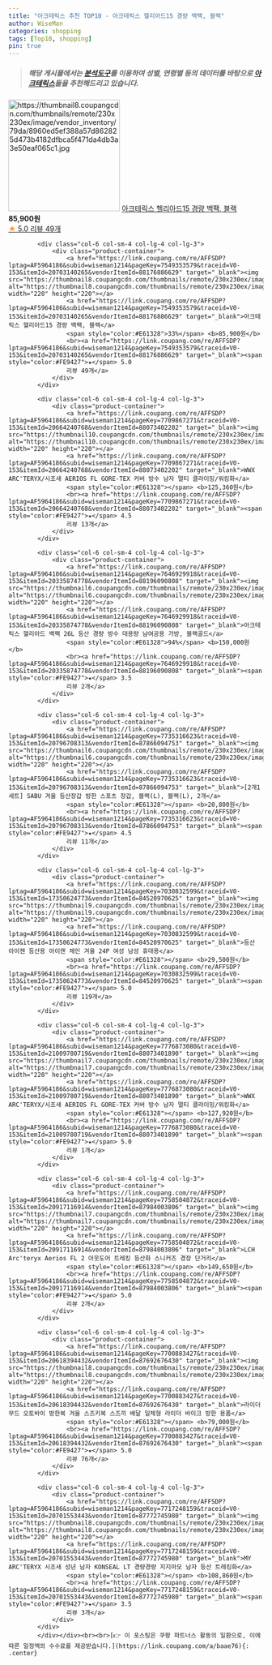 ```yaml
---
title: "아크테릭스 추천 TOP10 - 아크테릭스 헬리아드15 경량 백팩, 블랙"
author: WiseMan
categories: shopping
tags: [Top10, shopping]
pin: true
---
```


> ##### 해당 게시물에서는 [**분석도구**](https://itemscout.io/)를 이용하여 **성별**, **연령별** 등의 데이터를 바탕으로 [**아크테릭스**](https://link.coupang.com/a/baae76)들을 추천해드리고 있습니다.
<div class="container"><div class="row">
            <div class="col-6 col-sm-4 col-lg-4 col-lg-3">
                <div class="product-container">
                    <a href="https://link.coupang.com/re/AFFSDP?lptag=AF5964186&subid=wiseman1214&pageKey=7549353579&traceid=V0-153&itemId=20703140265&vendorItemId=88176886629" target="_blank"><img src="https://thumbnail8.coupangcdn.com/thumbnails/remote/230x230ex/image/vendor_inventory/79da/8960ed5ef388a57d862825d473b4182dfbca5f471da4db3a3e50eaf065c1.jpg" alt="https://thumbnail8.coupangcdn.com/thumbnails/remote/230x230ex/image/vendor_inventory/79da/8960ed5ef388a57d862825d473b4182dfbca5f471da4db3a3e50eaf065c1.jpg" width="220" height="220"></a>
                    <a href="https://link.coupang.com/re/AFFSDP?lptag=AF5964186&subid=wiseman1214&pageKey=7549353579&traceid=V0-153&itemId=20703140265&vendorItemId=88176886629" target="_blank">아크테릭스 헬리아드15 경량 백팩, 블랙</a>
                    <span style="color:#E61328"></span> <b>85,900원</b>
                    <br><a href="https://link.coupang.com/re/AFFSDP?lptag=AF5964186&subid=wiseman1214&pageKey=7549353579&traceid=V0-153&itemId=20703140265&vendorItemId=88176886629" target="_blank"><span style="color:#FE9427">★</span> 5.0
                    리뷰 49개</a>
                </div>
            </div>
            
            <div class="col-6 col-sm-4 col-lg-4 col-lg-3">
                <div class="product-container">
                    <a href="https://link.coupang.com/re/AFFSDP?lptag=AF5964186&subid=wiseman1214&pageKey=7549353579&traceid=V0-153&itemId=20703140265&vendorItemId=88176886629" target="_blank"><img src="https://thumbnail8.coupangcdn.com/thumbnails/remote/230x230ex/image/vendor_inventory/79da/8960ed5ef388a57d862825d473b4182dfbca5f471da4db3a3e50eaf065c1.jpg" alt="https://thumbnail8.coupangcdn.com/thumbnails/remote/230x230ex/image/vendor_inventory/79da/8960ed5ef388a57d862825d473b4182dfbca5f471da4db3a3e50eaf065c1.jpg" width="220" height="220"></a>
                    <a href="https://link.coupang.com/re/AFFSDP?lptag=AF5964186&subid=wiseman1214&pageKey=7549353579&traceid=V0-153&itemId=20703140265&vendorItemId=88176886629" target="_blank">아크테릭스 헬리아드15 경량 백팩, 블랙</a>
                    <span style="color:#E61328">33%</span> <b>85,900원</b>
                    <br><a href="https://link.coupang.com/re/AFFSDP?lptag=AF5964186&subid=wiseman1214&pageKey=7549353579&traceid=V0-153&itemId=20703140265&vendorItemId=88176886629" target="_blank"><span style="color:#FE9427">★</span> 5.0
                    리뷰 49개</a>
                </div>
            </div>
            
            <div class="col-6 col-sm-4 col-lg-4 col-lg-3">
                <div class="product-container">
                    <a href="https://link.coupang.com/re/AFFSDP?lptag=AF5964186&subid=wiseman1214&pageKey=7709867271&traceid=V0-153&itemId=20664240768&vendorItemId=88073402202" target="_blank"><img src="https://thumbnail10.coupangcdn.com/thumbnails/remote/230x230ex/image/vendor_inventory/776d/12b6089c0149788343eb7b50ad5d4f4ffed6e71dd0a3d8a22699945bcdd7.jpg" alt="https://thumbnail10.coupangcdn.com/thumbnails/remote/230x230ex/image/vendor_inventory/776d/12b6089c0149788343eb7b50ad5d4f4ffed6e71dd0a3d8a22699945bcdd7.jpg" width="220" height="220"></a>
                    <a href="https://link.coupang.com/re/AFFSDP?lptag=AF5964186&subid=wiseman1214&pageKey=7709867271&traceid=V0-153&itemId=20664240768&vendorItemId=88073402202" target="_blank">WWX ARC'TERYX/시조새 AERIOS FL GORE-TEX 커버 방수 남자 멀티 클라이밍/워킹화</a>
                    <span style="color:#E61328"></span> <b>125,360원</b>
                    <br><a href="https://link.coupang.com/re/AFFSDP?lptag=AF5964186&subid=wiseman1214&pageKey=7709867271&traceid=V0-153&itemId=20664240768&vendorItemId=88073402202" target="_blank"><span style="color:#FE9427">★</span> 4.5
                    리뷰 13개</a>
                </div>
            </div>
            
            <div class="col-6 col-sm-4 col-lg-4 col-lg-3">
                <div class="product-container">
                    <a href="https://link.coupang.com/re/AFFSDP?lptag=AF5964186&subid=wiseman1214&pageKey=7646929918&traceid=V0-153&itemId=20335874778&vendorItemId=88196090808" target="_blank"><img src="https://thumbnail6.coupangcdn.com/thumbnails/remote/230x230ex/image/vendor_inventory/b86c/a4f7c25f4433416c80b3f62506f0c6fed445134a3c964e6df794a025fd8f.jpg" alt="https://thumbnail6.coupangcdn.com/thumbnails/remote/230x230ex/image/vendor_inventory/b86c/a4f7c25f4433416c80b3f62506f0c6fed445134a3c964e6df794a025fd8f.jpg" width="220" height="220"></a>
                    <a href="https://link.coupang.com/re/AFFSDP?lptag=AF5964186&subid=wiseman1214&pageKey=7646929918&traceid=V0-153&itemId=20335874778&vendorItemId=88196090808" target="_blank">아크테릭스 헬리아드 백팩 26L 등산 경량 방수 대용량 남여공용 가방, 블랙골드</a>
                    <span style="color:#E61328">94%</span> <b>150,000원</b>
                    <br><a href="https://link.coupang.com/re/AFFSDP?lptag=AF5964186&subid=wiseman1214&pageKey=7646929918&traceid=V0-153&itemId=20335874778&vendorItemId=88196090808" target="_blank"><span style="color:#FE9427">★</span> 3.5
                    리뷰 2개</a>
                </div>
            </div>
            
            <div class="col-6 col-sm-4 col-lg-4 col-lg-3">
                <div class="product-container">
                    <a href="https://link.coupang.com/re/AFFSDP?lptag=AF5964186&subid=wiseman1214&pageKey=7735316623&traceid=V0-153&itemId=20796708313&vendorItemId=87866094753" target="_blank"><img src="https://thumbnail6.coupangcdn.com/thumbnails/remote/230x230ex/image/vendor_inventory/8fd9/14ad6e0a0148c4d7e8483e9662154fae0597ac9ea889adf7d07944cc3acd.jpg" alt="https://thumbnail6.coupangcdn.com/thumbnails/remote/230x230ex/image/vendor_inventory/8fd9/14ad6e0a0148c4d7e8483e9662154fae0597ac9ea889adf7d07944cc3acd.jpg" width="220" height="220"></a>
                    <a href="https://link.coupang.com/re/AFFSDP?lptag=AF5964186&subid=wiseman1214&pageKey=7735316623&traceid=V0-153&itemId=20796708313&vendorItemId=87866094753" target="_blank">[2개1세트] SABU 겨울 등산장갑 방한 스포츠 장갑, 블랙(L), 블랙(L), 2개</a>
                    <span style="color:#E61328"></span> <b>20,800원</b>
                    <br><a href="https://link.coupang.com/re/AFFSDP?lptag=AF5964186&subid=wiseman1214&pageKey=7735316623&traceid=V0-153&itemId=20796708313&vendorItemId=87866094753" target="_blank"><span style="color:#FE9427">★</span> 4.5
                    리뷰 11개</a>
                </div>
            </div>
            
            <div class="col-6 col-sm-4 col-lg-4 col-lg-3">
                <div class="product-container">
                    <a href="https://link.coupang.com/re/AFFSDP?lptag=AF5964186&subid=wiseman1214&pageKey=7030832599&traceid=V0-153&itemId=17350624773&vendorItemId=84520970625" target="_blank"><img src="https://thumbnail9.coupangcdn.com/thumbnails/remote/230x230ex/image/vendor_inventory/29d4/9dee0e846da746e08524516850635de45b1c765f74561dbb177bd2c0dacb.jpg" alt="https://thumbnail9.coupangcdn.com/thumbnails/remote/230x230ex/image/vendor_inventory/29d4/9dee0e846da746e08524516850635de45b1c765f74561dbb177bd2c0dacb.jpg" width="220" height="220"></a>
                    <a href="https://link.coupang.com/re/AFFSDP?lptag=AF5964186&subid=wiseman1214&pageKey=7030832599&traceid=V0-153&itemId=17350624773&vendorItemId=84520970625" target="_blank">등산 아이젠 등산용 아이잰 체인 겨울 24P 여성 남성 휴대용</a>
                    <span style="color:#E61328"></span> <b>29,500원</b>
                    <br><a href="https://link.coupang.com/re/AFFSDP?lptag=AF5964186&subid=wiseman1214&pageKey=7030832599&traceid=V0-153&itemId=17350624773&vendorItemId=84520970625" target="_blank"><span style="color:#FE9427">★</span> 5.0
                    리뷰 119개</a>
                </div>
            </div>
            
            <div class="col-6 col-sm-4 col-lg-4 col-lg-3">
                <div class="product-container">
                    <a href="https://link.coupang.com/re/AFFSDP?lptag=AF5964186&subid=wiseman1214&pageKey=7776873080&traceid=V0-153&itemId=21009780719&vendorItemId=88073401890" target="_blank"><img src="https://thumbnail7.coupangcdn.com/thumbnails/remote/230x230ex/image/vendor_inventory/9f51/fb11b88e7274853f1336d54cd6e565389705dd787db484eb5f09202f67d7.jpg" alt="https://thumbnail7.coupangcdn.com/thumbnails/remote/230x230ex/image/vendor_inventory/9f51/fb11b88e7274853f1336d54cd6e565389705dd787db484eb5f09202f67d7.jpg" width="220" height="220"></a>
                    <a href="https://link.coupang.com/re/AFFSDP?lptag=AF5964186&subid=wiseman1214&pageKey=7776873080&traceid=V0-153&itemId=21009780719&vendorItemId=88073401890" target="_blank">WWX ARC'TERYX/시조새 AERIOS FL GORE-TEX 커버 방수 남자 멀티 클라이밍/워킹화</a>
                    <span style="color:#E61328"></span> <b>127,920원</b>
                    <br><a href="https://link.coupang.com/re/AFFSDP?lptag=AF5964186&subid=wiseman1214&pageKey=7776873080&traceid=V0-153&itemId=21009780719&vendorItemId=88073401890" target="_blank"><span style="color:#FE9427">★</span> 5.0
                    리뷰 1개</a>
                </div>
            </div>
            
            <div class="col-6 col-sm-4 col-lg-4 col-lg-3">
                <div class="product-container">
                    <a href="https://link.coupang.com/re/AFFSDP?lptag=AF5964186&subid=wiseman1214&pageKey=7758504872&traceid=V0-153&itemId=20917116914&vendorItemId=87984003806" target="_blank"><img src="https://thumbnail7.coupangcdn.com/thumbnails/remote/230x230ex/image/vendor_inventory/6be0/f70c3afd57fe7a21203692159c23bcb0c9ffd60992f2caf0a3f8c9288286.JPG" alt="https://thumbnail7.coupangcdn.com/thumbnails/remote/230x230ex/image/vendor_inventory/6be0/f70c3afd57fe7a21203692159c23bcb0c9ffd60992f2caf0a3f8c9288286.JPG" width="220" height="220"></a>
                    <a href="https://link.coupang.com/re/AFFSDP?lptag=AF5964186&subid=wiseman1214&pageKey=7758504872&traceid=V0-153&itemId=20917116914&vendorItemId=87984003806" target="_blank">LCH Arc'teryx Aerios FL 2 아웃도어 트레킹 등산화 스니커즈 경장 단거리</a>
                    <span style="color:#E61328"></span> <b>149,650원</b>
                    <br><a href="https://link.coupang.com/re/AFFSDP?lptag=AF5964186&subid=wiseman1214&pageKey=7758504872&traceid=V0-153&itemId=20917116914&vendorItemId=87984003806" target="_blank"><span style="color:#FE9427">★</span> 5.0
                    리뷰 2개</a>
                </div>
            </div>
            
            <div class="col-6 col-sm-4 col-lg-4 col-lg-3">
                <div class="product-container">
                    <a href="https://link.coupang.com/re/AFFSDP?lptag=AF5964186&subid=wiseman1214&pageKey=7700883427&traceid=V0-153&itemId=20618394432&vendorItemId=87692676430" target="_blank"><img src="https://thumbnail8.coupangcdn.com/thumbnails/remote/230x230ex/image/vendor_inventory/2ea9/8c29c27ed84b80b05693ef615c00f51cf4f5492558625213772ed015b8ba.jpg" alt="https://thumbnail8.coupangcdn.com/thumbnails/remote/230x230ex/image/vendor_inventory/2ea9/8c29c27ed84b80b05693ef615c00f51cf4f5492558625213772ed015b8ba.jpg" width="220" height="220"></a>
                    <a href="https://link.coupang.com/re/AFFSDP?lptag=AF5964186&subid=wiseman1214&pageKey=7700883427&traceid=V0-153&itemId=20618394432&vendorItemId=87692676430" target="_blank">라이더무드 오토바이 방한복 겨울 스즈키복 스즈끼 배달 일체형 라이더 바이크 방한 용품</a>
                    <span style="color:#E61328"></span> <b>79,000원</b>
                    <br><a href="https://link.coupang.com/re/AFFSDP?lptag=AF5964186&subid=wiseman1214&pageKey=7700883427&traceid=V0-153&itemId=20618394432&vendorItemId=87692676430" target="_blank"><span style="color:#FE9427">★</span> 5.0
                    리뷰 76개</a>
                </div>
            </div>
            
            <div class="col-6 col-sm-4 col-lg-4 col-lg-3">
                <div class="product-container">
                    <a href="https://link.coupang.com/re/AFFSDP?lptag=AF5964186&subid=wiseman1214&pageKey=7717248159&traceid=V0-153&itemId=20701553443&vendorItemId=87772745980" target="_blank"><img src="https://thumbnail8.coupangcdn.com/thumbnails/remote/230x230ex/image/vendor_inventory/8645/b9fc30ada0ceab9961f9c6440f213c5385a5652be2a2f27e0dab321f979b.jpg" alt="https://thumbnail8.coupangcdn.com/thumbnails/remote/230x230ex/image/vendor_inventory/8645/b9fc30ada0ceab9961f9c6440f213c5385a5652be2a2f27e0dab321f979b.jpg" width="220" height="220"></a>
                    <a href="https://link.coupang.com/re/AFFSDP?lptag=AF5964186&subid=wiseman1214&pageKey=7717248159&traceid=V0-153&itemId=20701553443&vendorItemId=87772745980" target="_blank">MY ARC'TERYX 시조새 성년 남자 KONSEAL LT 경량경량 지지마모 남자 등산 트레킹화</a>
                    <span style="color:#E61328"></span> <b>108,860원</b>
                    <br><a href="https://link.coupang.com/re/AFFSDP?lptag=AF5964186&subid=wiseman1214&pageKey=7717248159&traceid=V0-153&itemId=20701553443&vendorItemId=87772745980" target="_blank"><span style="color:#FE9427">★</span> 3.5
                    리뷰 3개</a>
                </div>
            </div>
            </div></div><br><br>[👉 이 포스팅은 쿠팡 파트너스 활동의 일환으로, 이에 따른 일정액의 수수료를 제공받습니다.](https://link.coupang.com/a/baae76){: .center}
